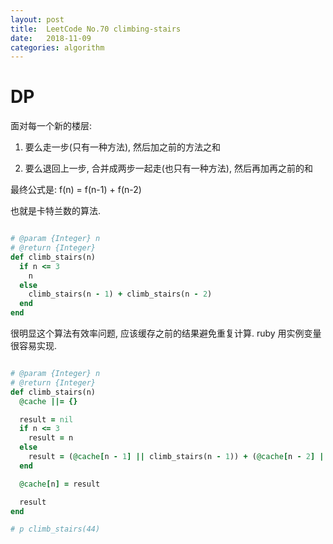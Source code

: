 ```yaml
---
layout: post
title:  LeetCode No.70 climbing-stairs  
date:   2018-11-09
categories: algorithm
---
```


# DP

面对每一个新的楼层:

1) 要么走一步(只有一种方法), 然后加之前的方法之和

2) 要么退回上一步, 合并成两步一起走(也只有一种方法), 然后再加再之前的和

最终公式是: f(n) = f(n-1) + f(n-2)

也就是卡特兰数的算法.

```ruby

# @param {Integer} n
# @return {Integer}
def climb_stairs(n)
  if n <= 3
    n
  else
    climb_stairs(n - 1) + climb_stairs(n - 2)
  end
end

```

很明显这个算法有效率问题, 应该缓存之前的结果避免重复计算.
ruby 用实例变量很容易实现.

```ruby

# @param {Integer} n
# @return {Integer}
def climb_stairs(n)
  @cache ||= {}

  result = nil
  if n <= 3
    result = n
  else
    result = (@cache[n - 1] || climb_stairs(n - 1)) + (@cache[n - 2] || climb_stairs(n - 2))
  end

  @cache[n] = result

  result
end

# p climb_stairs(44) 

```